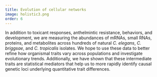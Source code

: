 ```yaml
---
title: Evolution of cellular networks
image: holistic3.png
order: 6
---
```


In addition to toxicant responses, anthelmintic resistance, behaviors, and development, we are measuring the abundances of mRNAs, small RNAs, proteins, and metabolites across hundreds of natural <em>C. elegans</em>, <em>C. briggsae</em>, and <em>C. tropicalis</em> isolates. We hope to use these data to better refine how organismal traits vary across populations and investigate evolutionary trends. Additionally, we have shown that these intermediate traits are statistical mediators that help us to more rapidly identify causal genetic loci underlying quantitative trait differences. 
